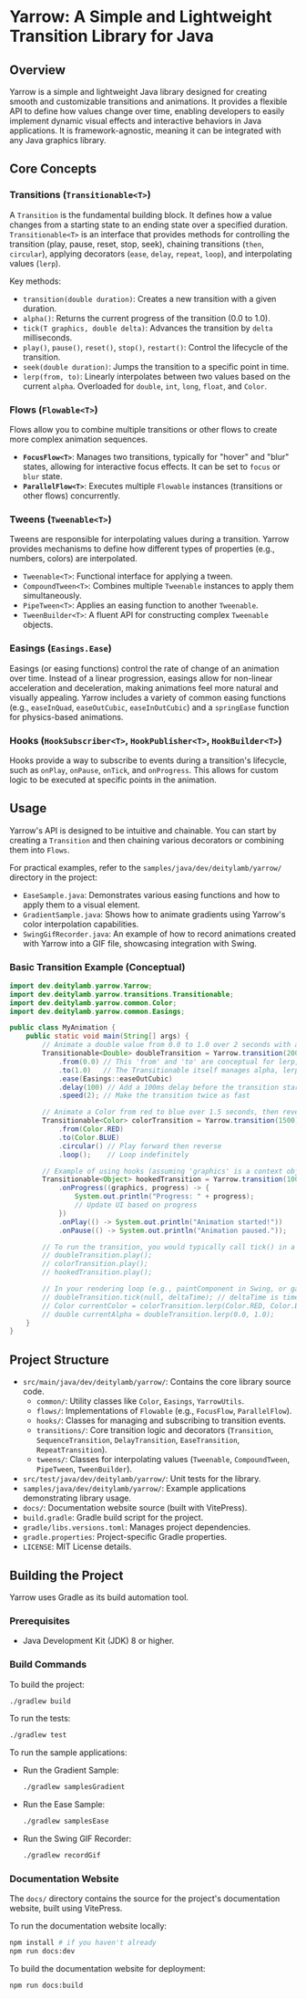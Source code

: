 # Yarrow: A Simple and Lightweight Transition Library for Java

## Overview
Yarrow is a simple and lightweight Java library designed for creating smooth and customizable transitions and animations. It provides a flexible API to define how values change over time, enabling developers to easily implement dynamic visual effects and interactive behaviors in Java applications. It is framework-agnostic, meaning it can be integrated with any Java graphics library.

## Core Concepts

### Transitions (`Transitionable<T>`)
A `Transition` is the fundamental building block. It defines how a value changes from a starting state to an ending state over a specified duration. `Transitionable<T>` is an interface that provides methods for controlling the transition (play, pause, reset, stop, seek), chaining transitions (`then`, `circular`), applying decorators (`ease`, `delay`, `repeat`, `loop`), and interpolating values (`lerp`).

Key methods:
- `transition(double duration)`: Creates a new transition with a given duration.
- `alpha()`: Returns the current progress of the transition (0.0 to 1.0).
- `tick(T graphics, double delta)`: Advances the transition by `delta` milliseconds.
- `play()`, `pause()`, `reset()`, `stop()`, `restart()`: Control the lifecycle of the transition.
- `seek(double duration)`: Jumps the transition to a specific point in time.
- `lerp(from, to)`: Linearly interpolates between two values based on the current `alpha`. Overloaded for `double`, `int`, `long`, `float`, and `Color`.

### Flows (`Flowable<T>`)
Flows allow you to combine multiple transitions or other flows to create more complex animation sequences.
- **`FocusFlow<T>`**: Manages two transitions, typically for "hover" and "blur" states, allowing for interactive focus effects. It can be set to `focus` or `blur` state.
- **`ParallelFlow<T>`**: Executes multiple `Flowable` instances (transitions or other flows) concurrently.

### Tweens (`Tweenable<T>`)
Tweens are responsible for interpolating values during a transition. Yarrow provides mechanisms to define how different types of properties (e.g., numbers, colors) are interpolated.
- `Tweenable<T>`: Functional interface for applying a tween.
- `CompoundTween<T>`: Combines multiple `Tweenable` instances to apply them simultaneously.
- `PipeTween<T>`: Applies an easing function to another `Tweenable`.
- `TweenBuilder<T>`: A fluent API for constructing complex `Tweenable` objects.

### Easings (`Easings.Ease`)
Easings (or easing functions) control the rate of change of an animation over time. Instead of a linear progression, easings allow for non-linear acceleration and deceleration, making animations feel more natural and visually appealing. Yarrow includes a variety of common easing functions (e.g., `easeInQuad`, `easeOutCubic`, `easeInOutCubic`) and a `springEase` function for physics-based animations.

### Hooks (`HookSubscriber<T>`, `HookPublisher<T>`, `HookBuilder<T>`)
Hooks provide a way to subscribe to events during a transition's lifecycle, such as `onPlay`, `onPause`, `onTick`, and `onProgress`. This allows for custom logic to be executed at specific points in the animation.

## Usage

Yarrow's API is designed to be intuitive and chainable. You can start by creating a `Transition` and then chaining various decorators or combining them into `Flows`.

For practical examples, refer to the `samples/java/dev/deitylamb/yarrow/` directory in the project:
- `EaseSample.java`: Demonstrates various easing functions and how to apply them to a visual element.
- `GradientSample.java`: Shows how to animate gradients using Yarrow's color interpolation capabilities.
- `SwingGifRecorder.java`: An example of how to record animations created with Yarrow into a GIF file, showcasing integration with Swing.

### Basic Transition Example (Conceptual)

```java
import dev.deitylamb.yarrow.Yarrow;
import dev.deitylamb.yarrow.transitions.Transitionable;
import dev.deitylamb.yarrow.common.Color;
import dev.deitylamb.yarrow.common.Easings;

public class MyAnimation {
    public static void main(String[] args) {
        // Animate a double value from 0.0 to 1.0 over 2 seconds with an ease-in effect
        Transitionable<Double> doubleTransition = Yarrow.transition(2000) // duration in milliseconds
            .from(0.0) // This 'from' and 'to' are conceptual for lerp, not part of Transition directly
            .to(1.0)   // The Transitionable itself manages alpha, lerp uses it.
            .ease(Easings::easeOutCubic)
            .delay(100) // Add a 100ms delay before the transition starts
            .speed(2); // Make the transition twice as fast

        // Animate a Color from red to blue over 1.5 seconds, then reverse and loop
        Transitionable<Color> colorTransition = Yarrow.transition(1500)
            .from(Color.RED)
            .to(Color.BLUE)
            .circular() // Play forward then reverse
            .loop();    // Loop indefinitely

        // Example of using hooks (assuming 'graphics' is a context object like Graphics2D)
        Transitionable<Object> hookedTransition = Yarrow.transition(1000)
            .onProgress((graphics, progress) -> {
                System.out.println("Progress: " + progress);
                // Update UI based on progress
            })
            .onPlay(() -> System.out.println("Animation started!"))
            .onPause(() -> System.out.println("Animation paused."));

        // To run the transition, you would typically call tick() in a game loop or Swing timer:
        // doubleTransition.play();
        // colorTransition.play();
        // hookedTransition.play();

        // In your rendering loop (e.g., paintComponent in Swing, or game loop):
        // doubleTransition.tick(null, deltaTime); // deltaTime is time elapsed since last tick
        // Color currentColor = colorTransition.lerp(Color.RED, Color.BLUE);
        // double currentAlpha = doubleTransition.lerp(0.0, 1.0);
    }
}
```

## Project Structure

- `src/main/java/dev/deitylamb/yarrow/`: Contains the core library source code.
    - `common/`: Utility classes like `Color`, `Easings`, `YarrowUtils`.
    - `flows/`: Implementations of `Flowable` (e.g., `FocusFlow`, `ParallelFlow`).
    - `hooks/`: Classes for managing and subscribing to transition events.
    - `transitions/`: Core transition logic and decorators (`Transition`, `SequenceTransition`, `DelayTransition`, `EaseTransition`, `RepeatTransition`).
    - `tweens/`: Classes for interpolating values (`Tweenable`, `CompoundTween`, `PipeTween`, `TweenBuilder`).
- `src/test/java/dev/deitylamb/yarrow/`: Unit tests for the library.
- `samples/java/dev/deitylamb/yarrow/`: Example applications demonstrating library usage.
- `docs/`: Documentation website source (built with VitePress).
- `build.gradle`: Gradle build script for the project.
- `gradle/libs.versions.toml`: Manages project dependencies.
- `gradle.properties`: Project-specific Gradle properties.
- `LICENSE`: MIT License details.

## Building the Project

Yarrow uses Gradle as its build automation tool.

### Prerequisites
- Java Development Kit (JDK) 8 or higher.

### Build Commands

To build the project:
```bash
./gradlew build
```

To run the tests:
```bash
./gradlew test
```

To run the sample applications:
- Run the Gradient Sample:
  ```bash
  ./gradlew samplesGradient
  ```
- Run the Ease Sample:
  ```bash
  ./gradlew samplesEase
  ```
- Run the Swing GIF Recorder:
  ```bash
  ./gradlew recordGif
  ```

### Documentation Website

The `docs/` directory contains the source for the project's documentation website, built using VitePress.

To run the documentation website locally:
```bash
npm install # if you haven't already
npm run docs:dev
```

To build the documentation website for deployment:
```bash
npm run docs:build
```

